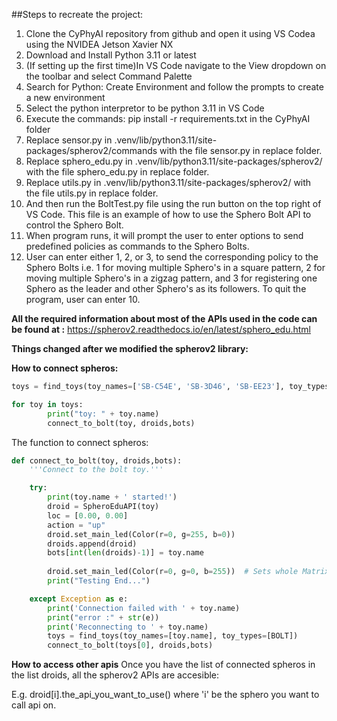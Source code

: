 ##Steps to recreate the project:
1) Clone the CyPhyAI repository from github and open it using VS Codea using the NVIDEA Jetson Xavier NX
2) Download and Install Python 3.11 or latest
3) (If setting up the first time)In VS Code navigate to the View dropdown on the toolbar and select Command Palette
4) Search for Python: Create Environment and follow the prompts to create a new environment
3) Select the python interpretor to be python 3.11 in VS Code
4) Execute the commands: pip install -r requirements.txt in the CyPhyAI folder
5) Replace sensor.py in .venv/lib/python3.11/site-packages/spherov2/commands with the file sensor.py in replace folder.
6) Replace sphero_edu.py in .venv/lib/python3.11/site-packages/spherov2/ with the file sphero_edu.py in replace folder.
7) Replace utils.py in .venv/lib/python3.11/site-packages/spherov2/ with the file utils.py in replace folder.
8) And then run the BoltTest.py file using the run button on the top right of VS Code. This file is an example of how to use the Sphero Bolt API to control the Sphero Bolt.
9) When program runs, it will prompt the user to enter options to send predefined policies as commands to the Sphero Bolts.
10) User can enter either 1, 2, or 3, to send the corresponding policy to the Sphero Bolts i.e. 1 for moving multiple Sphero's in a square pattern, 2 for moving multiple Sphero's in a zigzag pattern, and 3 for registering one Sphero as the leader and other Sphero's as its followers. To quit the program, user can enter 10.

**All the required information about most of the APIs used in the code can be found at :**
https://spherov2.readthedocs.io/en/latest/sphero_edu.html


**Things changed after we modified the spherov2 library:**

**How to connect spheros:**

```python
toys = find_toys(toy_names=['SB-C54E', 'SB-3D46', 'SB-EE23'], toy_types=[BOLT]) 

for toy in toys:
        print("toy: " + toy.name)
        connect_to_bolt(toy, droids,bots)
```

The function to connect spheros:

```python
def connect_to_bolt(toy, droids,bots):
    '''Connect to the bolt toy.'''

    try:
        print(toy.name + ' started!')
        droid = SpheroEduAPI(toy)
        loc = [0.00, 0.00]
        action = "up"
        droid.set_main_led(Color(r=0, g=255, b=0))
        droids.append(droid)
        bots[int(len(droids)-1)] = toy.name
        
        droid.set_main_led(Color(r=0, g=0, b=255))  # Sets whole Matrix
        print("Testing End...")

    except Exception as e:
        print('Connection failed with ' + toy.name)
        print("error :" + str(e))
        print('Reconnecting to ' + toy.name)
        toys = find_toys(toy_names=[toy.name], toy_types=[BOLT])
        connect_to_bolt(toys[0], droids,bots)

```


**How to access other apis**
Once you have the list of connected spheros in the list droids, all the spherov2 APIs are accesible:

E.g.
    droid[i].the_api_you_want_to_use() where 'i' be the sphero you want to call api on.

